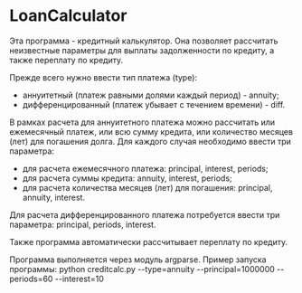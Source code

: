 # LoanCalculator

Эта программа - кредитный калькулятор. Она позволяет рассчитать неизвестные параметры для выплаты задолженности по кредиту, а также переплату по кредиту.  

Прежде всего нужно ввести тип платежа (type):
- аннуитетный (платеж равными долями каждый период) - annuity;
- дифференцированный (платеж убывает с течением времени) - diff.

В рамках расчета для аннуитетного платежа можно рассчитать или ежемесячный платеж, или всю сумму кредита, или количество месяцев (лет) для погашения долга. Для каждого случая необходимо ввести три параметра:
- для расчета ежемесячного платежа: principal, interest, periods;
- для расчета суммы кредита: annuity, interest, periods;
- для расчета количества месяцев (лет) для погашения: principal, annuity, interest.

Для расчета дифференцированного платежа потребуется ввести три параметра: principal, periods, interest.

Также программа автоматически рассчитывает переплату по кредиту. 

Программа выполняется через модуль argparse. 
Пример запуска программы:
python creditcalc.py --type=annuity --principal=1000000 --periods=60 --interest=10
